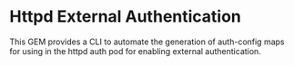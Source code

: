 # Httpd External Authentication

This GEM provides a CLI to automate the generation of auth-config maps 
for using in the httpd auth pod for enabling external authentication.


